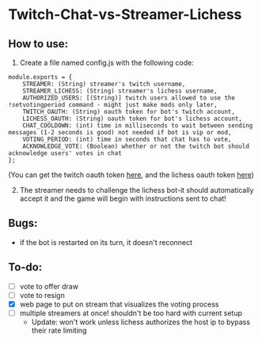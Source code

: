 # Twitch-Chat-vs-Streamer-Lichess

## How to use:

1) Create a file named config.js with the following code:
```
module.exports = {
	STREAMER: (String) streamer's twitch username,
	STREAMER_LICHESS: (String) streamer's lichess username,
	AUTHORIZED_USERS: [(String)] twitch users allowed to use the !setvotingperiod command - might just make mods only later,
	TWITCH_OAUTH: (String) oauth token for bot's twitch account,
	LICHESS_OAUTH: (String) oauth token for bot's lichess account,
	CHAT_COOLDOWN: (int) time in milliseconds to wait between sending messages (1-2 seconds is good) not needed if bot is vip or mod,
	VOTING_PERIOD: (int) time in seconds that chat has to vote,
	ACKNOWLEDGE_VOTE: (Boolean) whether or not the twitch bot should acknowledge users' votes in chat
};
```

(You can get the twitch oauth token [here](https://twitchapps.com/tmi/), and the lichess oauth token [here](https://lichess.org/api#operation/botAccountUpgrade))

2) The streamer needs to challenge the lichess bot-it should automatically accept it and the game will begin with instructions sent to chat!

## Bugs:
 - if the bot is restarted on its turn, it doesn't reconnect

## To-do:
 - [ ] vote to offer draw
 - [ ] vote to resign
 - [x] web page to put on stream that visualizes the voting process
 - [ ] multiple streamers at once! shouldn't be too hard with current setup
 	- Update: won't work unless lichess authorizes the host ip to bypass their rate limiting
